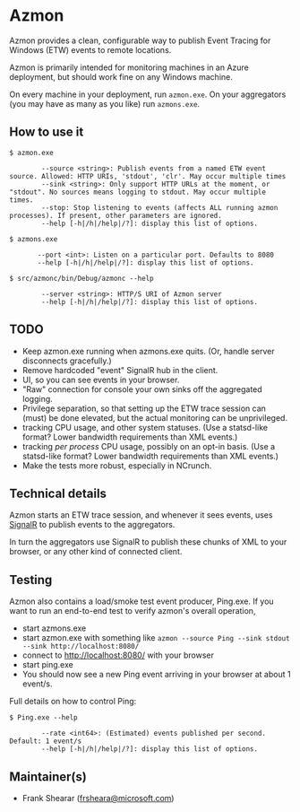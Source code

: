 # Azmon

Azmon provides a clean, configurable way to publish Event Tracing for Windows (ETW) events to remote locations.

Azmon is primarily intended for monitoring machines in an Azure deployment, but should work fine on any Windows machine.

On every machine in your deployment, run `azmon.exe`. On your aggregators (you may have as many as you like) run `azmons.exe`.

## How to use it

    $ azmon.exe
    
            --source <string>: Publish events from a named ETW event source. Allowed: HTTP URIs, 'stdout', 'clr'. May occur multiple times
            --sink <string>: Only support HTTP URLs at the moment, or "stdout". No sources means logging to stdout. May occur multiple times.
            --stop: Stop listening to events (affects ALL running azmon processes). If present, other parameters are ignored.
            --help [-h|/h|/help|/?]: display this list of options.

    $ azmons.exe
    
           --port <int>: Listen on a particular port. Defaults to 8080
           --help [-h|/h|/help|/?]: display this list of options.

    $ src/azmonc/bin/Debug/azmonc --help
    
            --server <string>: HTTP/S URI of Azmon server
            --help [-h|/h|/help|/?]: display this list of options.

## TODO

* Keep azmon.exe running when azmons.exe quits. (Or, handle server disconnects gracefully.)
* Remove hardcoded "event" SignalR hub in the client.
* UI, so you can see events in your browser.
* "Raw" connection for console your own sinks off the aggregated logging.
* Privilege separation, so that setting up the ETW trace session can (must) be done elevated, but the actual monitoring can be unprivileged.
* tracking CPU usage, and other system statuses. (Use a statsd-like format? Lower bandwidth requirements than XML events.)
* tracking _per process_ CPU usage, possibly on an opt-in basis. (Use a statsd-like format? Lower bandwidth requirements than XML events.)
* Make the tests more robust, especially in NCrunch.

## Technical details

Azmon starts an ETW trace session, and whenever it sees events, uses [SignalR](http://signalr.net/) to publish events to the aggregators.

In turn the aggregators use SignalR to publish these chunks of XML to your browser, or any other kind of connected client.

## Testing

Azmon also contains a load/smoke test event producer, Ping.exe. If you want to run an end-to-end test to verify azmon's overall operation,

* start azmons.exe
* start azmon.exe with something like `azmon --source Ping --sink stdout --sink http://localhost:8080/`
* connect to [http://localhost:8080/](http://localhost:8080/) with your browser
* start ping.exe
* You should now see a new Ping event arriving in your browser at about 1 event/s.

Full details on how to control Ping:

    $ Ping.exe --help
    
            --rate <int64>: (Estimated) events published per second. Default: 1 event/s
            --help [-h|/h|/help|/?]: display this list of options.



## Maintainer(s)

- Frank Shearar ([frsheara@microsoft.com](mailto:frsheara@microsoft.com))
